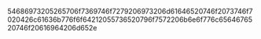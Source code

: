 54686973205265706f7369746f7279206973206d61646520746f2073746f7020426c61636b776f6f64212055736520796f7572206b6e6f776c6564676520746f20616964206d652e
